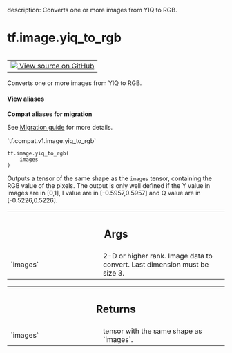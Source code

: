 description: Converts one or more images from YIQ to RGB.

<div itemscope itemtype="http://developers.google.com/ReferenceObject">
<meta itemprop="name" content="tf.image.yiq_to_rgb" />
<meta itemprop="path" content="Stable" />
</div>

# tf.image.yiq_to_rgb

<!-- Insert buttons and diff -->

<table class="tfo-notebook-buttons tfo-api nocontent" align="left">
<td>
  <a target="_blank" href="https://github.com/tensorflow/tensorflow/blob/r2.4/tensorflow/python/ops/image_ops_impl.py#L3730-L3751">
    <img src="https://www.tensorflow.org/images/GitHub-Mark-32px.png" />
    View source on GitHub
  </a>
</td>
</table>



Converts one or more images from YIQ to RGB.

<section class="expandable">
  <h4 class="showalways">View aliases</h4>
  <p>
<b>Compat aliases for migration</b>
<p>See
<a href="https://www.tensorflow.org/guide/migrate">Migration guide</a> for
more details.</p>
<p>`tf.compat.v1.image.yiq_to_rgb`</p>
</p>
</section>

<pre class="devsite-click-to-copy prettyprint lang-py tfo-signature-link">
<code>tf.image.yiq_to_rgb(
    images
)
</code></pre>



<!-- Placeholder for "Used in" -->

Outputs a tensor of the same shape as the `images` tensor, containing the RGB
value of the pixels.
The output is only well defined if the Y value in images are in [0,1],
I value are in [-0.5957,0.5957] and Q value are in [-0.5226,0.5226].

<!-- Tabular view -->
 <table class="responsive fixed orange">
<colgroup><col width="214px"><col></colgroup>
<tr><th colspan="2"><h2 class="add-link">Args</h2></th></tr>

<tr>
<td>
`images`
</td>
<td>
2-D or higher rank. Image data to convert. Last dimension must be
size 3.
</td>
</tr>
</table>



<!-- Tabular view -->
 <table class="responsive fixed orange">
<colgroup><col width="214px"><col></colgroup>
<tr><th colspan="2"><h2 class="add-link">Returns</h2></th></tr>

<tr>
<td>
`images`
</td>
<td>
tensor with the same shape as `images`.
</td>
</tr>
</table>

